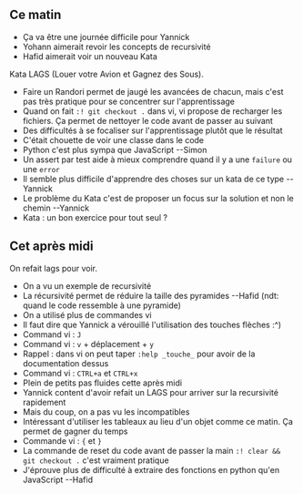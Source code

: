 ## Ce matin

- Ça va être une journée difficile pour Yannick
- Yohann aimerait revoir les concepts de recursivité
- Hafid aimerait voir un nouveau Kata

Kata LAGS (Louer votre Avion et Gagnez des Sous).

- Faire un Randori permet de jaugé les avancées de chacun, mais c'est pas très pratique pour se concentrer sur l'apprentissage
- Quand on fait `:! git checkout .` dans vi, vi propose de recharger les fichiers. Ça permet de nettoyer le code avant de passer au suivant
- Des difficultés à se focaliser sur l'apprentissage plutôt que le résultat
- C'était chouette de voir une classe dans le code
- Python c'est plus sympa que JavaScript --Simon
- Un assert par test aide à mieux comprendre quand il y a une `failure` ou une `error`
- Il semble plus difficile d'apprendre des choses sur un kata de ce type --Yannick
- Le problème du Kata c'est de proposer un focus sur la solution et non le chemin --Yannick
- Kata : un bon exercice pour tout seul ?

## Cet après midi

On refait lags pour voir.

- On a vu un exemple de recursivité
- La récursivité permet de réduire la taille des pyramides --Hafid (ndt: quand le code ressemble à une pyramide)
- On a utilisé plus de commandes vi
- Il faut dire que Yannick a vérouillé l'utilisation des touches flèches :^)
- Command vi : `J`
- Command vi : `v` + déplacement + `y`
- Rappel : dans vi on peut taper `:help _touche_` pour avoir de la documentation dessus
- Command vi : `CTRL+a` et `CTRL+x`
- Plein de petits pas fluides cette après midi
- Yannick content d'avoir refait un LAGS pour arriver sur la recursivité rapidement
- Mais du coup, on a pas vu les incompatibles
- Intéressant d'utiliser les tableaux au lieu d'un objet comme ce matin. Ça permet de gagner du temps
- Commande vi : `{` et `}`
- La commande de reset du code avant de passer la main `:! clear && git checkout .` c'est vraiment pratique
- J'éprouve plus de difficulté à extraire des fonctions en python qu'en JavaScript --Hafid
